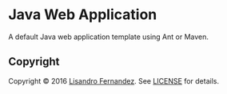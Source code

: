 # Java Web Application

A default Java web application template using Ant or Maven.

## Copyright

Copyright &copy; 2016 [Lisandro Fernandez](https://github.com/lisandrofernandez).
See [LICENSE](https://github.com/lisandrofernandez/java-web-application/blob/master/LICENCE.md)
for details.
